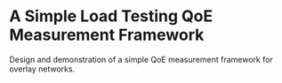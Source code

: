 # A Simple Load Testing QoE Measurement Framework
Design and demonstration of a simple QoE measurement framework for overlay networks.
